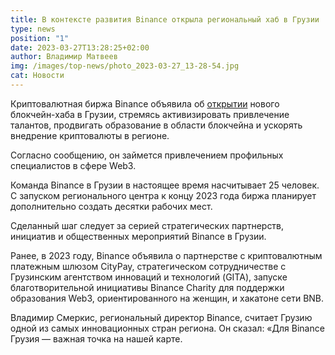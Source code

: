 ```yaml
---
title: В контексте развития Binance открыла региональный хаб в Грузии
type: news
position: "1"
date: 2023-03-27T13:28:25+02:00
author: Владимир Матвеев
img: /images/top-news/photo_2023-03-27_13-28-54.jpg
cat: Новости
---
```

Криптовалютная биржа Binance объявила об [открытии](https://www.binance.com/en/blog/community/binance-opens-a-regional-hub-in-georgia-8854914046327976377) нового блокчейн-хаба в Грузии, стремясь активизировать привлечение талантов, продвигать образование в области блокчейна и ускорять внедрение криптовалюты в регионе.

Согласно сообщению, он займется привлечением профильных специалистов в сфере Web3.

Команда Binance в Грузии в настоящее время насчитывает 25 человек. С запуском регионального центра к концу 2023 года биржа планирует дополнительно создать десятки рабочих мест. 

Сделанный шаг следует за серией стратегических партнерств, инициатив и общественных мероприятий Binance в Грузии.

Ранее, в 2023 году, Binance объявила о партнерстве с криптовалютным платежным шлюзом CityPay, стратегическом сотрудничестве с Грузинским агентством инноваций и технологий (GITA), запуске благотворительной инициативы Binance Charity для поддержки образования Web3, ориентированного на женщин, и хакатоне сети BNB.

Владимир Смеркис, региональный директор Binance, считает Грузию одной из самых инновационных стран региона. Он сказал: «Для Binance Грузия — важная точка на нашей карте.